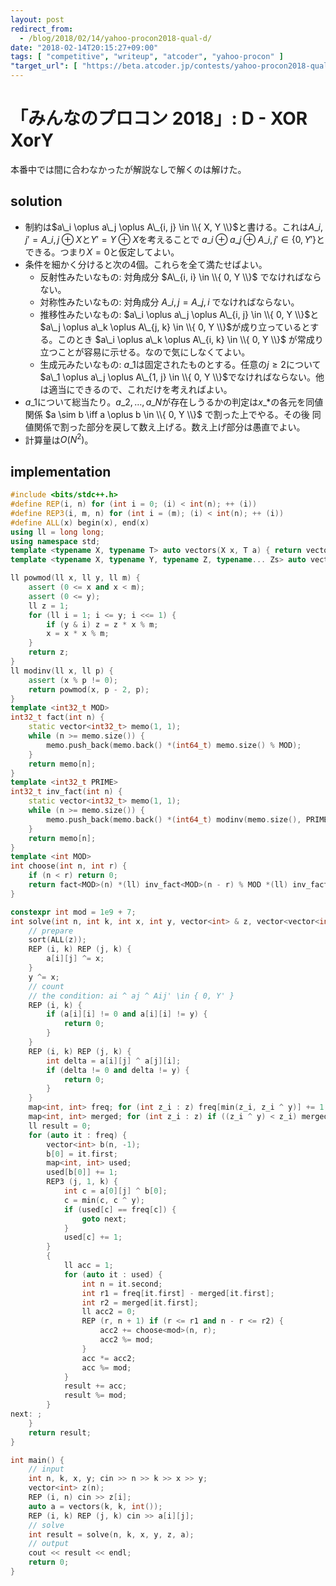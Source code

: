 ```yaml
---
layout: post
redirect_from:
  - /blog/2018/02/14/yahoo-procon2018-qual-d/
date: "2018-02-14T20:15:27+09:00"
tags: [ "competitive", "writeup", "atcoder", "yahoo-procon" ]
"target_url": [ "https://beta.atcoder.jp/contests/yahoo-procon2018-qual/tasks/yahoo_procon2018_qual_d" ]
---
```


# 「みんなのプロコン 2018」: D - XOR XorY

本番中では間に合わなかったが解説なしで解くのは解けた。

## solution

-   制約は$a\_i \oplus a\_j \oplus A\_{i, j} \in \\{ X, Y \\}$と書ける。これは$A\_{i, j}' = A\_{i, j} \oplus X$と$Y' = Y \oplus X$を考えることで $a\_i \oplus a\_j \oplus A\_{i, j}' \in \{ 0, Y' \}$とできる。つまり$X = 0$と仮定してよい。
-   条件を細かく分けると次の$4$個。これらを全て満たせばよい。
    -   反射性みたいなもの: 対角成分 $A\_{i, i} \in \\{ 0, Y \\}$ でなければならない。
    -   対称性みたいなもの: 対角成分 $A\_{i, j} = A\_{j, i}$ でなければならない。
    -   推移性みたいなもの: $a\_i \oplus a\_j \oplus A\_{i, j} \in \\{ 0, Y \\}$と$a\_j \oplus a\_k \oplus A\_{j, k} \in \\{ 0, Y \\}$が成り立っているとする。このとき $a\_i \oplus a\_k \oplus A\_{i, k} \in \\{ 0, Y \\}$ が常成り立つことが容易に示せる。なので気にしなくてよい。
    -   生成元みたいなもの: $a\_1$は固定されたものとする。任意の$j \ge 2$について$a\_1 \oplus a\_j \oplus A\_{1, j} \in \\{ 0, Y \\}$でなければならない。他は適当にできるので、これだけを考えればよい。
-   $a\_1$について総当たり。$a\_2, \dots, a\_N$が存在しうるかの判定は$x\_\ast$の各元を同値関係 $a \sim b \iff a \oplus b \in \\{ 0, Y \\}$ で割った上でやる。その後 同値関係で割った部分を戻して数え上げる。数え上げ部分は愚直でよい。
-   計算量は$O(N^2)$。



## implementation

``` c++
#include <bits/stdc++.h>
#define REP(i, n) for (int i = 0; (i) < int(n); ++ (i))
#define REP3(i, m, n) for (int i = (m); (i) < int(n); ++ (i))
#define ALL(x) begin(x), end(x)
using ll = long long;
using namespace std;
template <typename X, typename T> auto vectors(X x, T a) { return vector<T>(x, a); }
template <typename X, typename Y, typename Z, typename... Zs> auto vectors(X x, Y y, Z z, Zs... zs) { auto cont = vectors(y, z, zs...); return vector<decltype(cont)>(x, cont); }

ll powmod(ll x, ll y, ll m) {
    assert (0 <= x and x < m);
    assert (0 <= y);
    ll z = 1;
    for (ll i = 1; i <= y; i <<= 1) {
        if (y & i) z = z * x % m;
        x = x * x % m;
    }
    return z;
}
ll modinv(ll x, ll p) {
    assert (x % p != 0);
    return powmod(x, p - 2, p);
}
template <int32_t MOD>
int32_t fact(int n) {
    static vector<int32_t> memo(1, 1);
    while (n >= memo.size()) {
        memo.push_back(memo.back() *(int64_t) memo.size() % MOD);
    }
    return memo[n];
}
template <int32_t PRIME>
int32_t inv_fact(int n) {
    static vector<int32_t> memo(1, 1);
    while (n >= memo.size()) {
        memo.push_back(memo.back() *(int64_t) modinv(memo.size(), PRIME) % PRIME);
    }
    return memo[n];
}
template <int MOD>
int choose(int n, int r) {
    if (n < r) return 0;
    return fact<MOD>(n) *(ll) inv_fact<MOD>(n - r) % MOD *(ll) inv_fact<MOD>(r) % MOD;
}

constexpr int mod = 1e9 + 7;
int solve(int n, int k, int x, int y, vector<int> & z, vector<vector<int> > & a) {
    // prepare
    sort(ALL(z));
    REP (i, k) REP (j, k) {
        a[i][j] ^= x;
    }
    y ^= x;
    // count
    // the condition: ai ^ aj ^ Aij' \in { 0, Y' }
    REP (i, k) {
        if (a[i][i] != 0 and a[i][i] != y) {
            return 0;
        }
    }
    REP (i, k) REP (j, k) {
        int delta = a[i][j] ^ a[j][i];
        if (delta != 0 and delta != y) {
            return 0;
        }
    }
    map<int, int> freq; for (int z_i : z) freq[min(z_i, z_i ^ y)] += 1;
    map<int, int> merged; for (int z_i : z) if ((z_i ^ y) < z_i) merged[z_i ^ y] += 1;
    ll result = 0;
    for (auto it : freq) {
        vector<int> b(n, -1);
        b[0] = it.first;
        map<int, int> used;
        used[b[0]] += 1;
        REP3 (j, 1, k) {
            int c = a[0][j] ^ b[0];
            c = min(c, c ^ y);
            if (used[c] == freq[c]) {
                goto next;
            }
            used[c] += 1;
        }
        {
            ll acc = 1;
            for (auto it : used) {
                int n = it.second;
                int r1 = freq[it.first] - merged[it.first];
                int r2 = merged[it.first];
                ll acc2 = 0;
                REP (r, n + 1) if (r <= r1 and n - r <= r2) {
                    acc2 += choose<mod>(n, r);
                    acc2 %= mod;
                }
                acc *= acc2;
                acc %= mod;
            }
            result += acc;
            result %= mod;
        }
next: ;
    }
    return result;
}

int main() {
    // input
    int n, k, x, y; cin >> n >> k >> x >> y;
    vector<int> z(n);
    REP (i, n) cin >> z[i];
    auto a = vectors(k, k, int());
    REP (i, k) REP (j, k) cin >> a[i][j];
    // solve
    int result = solve(n, k, x, y, z, a);
    // output
    cout << result << endl;
    return 0;
}
```
